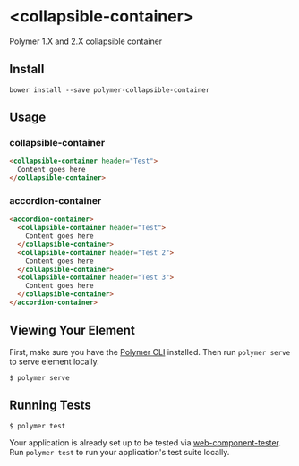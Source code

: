 # \<collapsible-container\>

Polymer 1.X and 2.X collapsible container

## Install

```shell
bower install --save polymer-collapsible-container
```

## Usage
### collapsible-container
<!--
```
<custom-element-demo height="200">
  <template>
    <link rel="import" href="collapsible-container.html">
    <next-code-block></next-code-block>
  </template>
</custom-element-demo>
```
-->
```html
<collapsible-container header="Test">
  Content goes here
</collapsible-container>
```

### accordion-container
<!--
```
<custom-element-demo height="200">
  <template>
    <link rel="import" href="collapsible-container.html">
    <link rel="import" href="accordion-container.html">
    <next-code-block></next-code-block>
  </template>
</custom-element-demo>
```
-->
```html
<accordion-container>
  <collapsible-container header="Test">
    Content goes here
  </collapsible-container>
  <collapsible-container header="Test 2">
    Content goes here
  </collapsible-container>
  <collapsible-container header="Test 3">
    Content goes here
  </collapsible-container>
</accordion-container>
```

## Viewing Your Element

First, make sure you have the [Polymer CLI](https://www.npmjs.com/package/polymer-cli) installed. Then run `polymer serve` to serve element locally.

```
$ polymer serve
```

## Running Tests

```
$ polymer test
```

Your application is already set up to be tested via [web-component-tester](https://github.com/Polymer/web-component-tester). Run `polymer test` to run your application's test suite locally.
